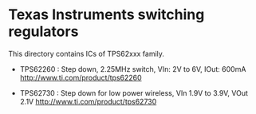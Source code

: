 Texas Instruments switching regulators
======================================

  This directory contains ICs of TPS62xxx family.

  * TPS62260 : Step down, 2.25MHz switch, VIn: 2V to 6V, IOut: 600mA
      http://www.ti.com/product/tps62260

  * TPS62730 : Step down for low power wireless, VIn 1.9V to 3.9V, VOut 2.1V
      http://www.ti.com/product/tps62730
